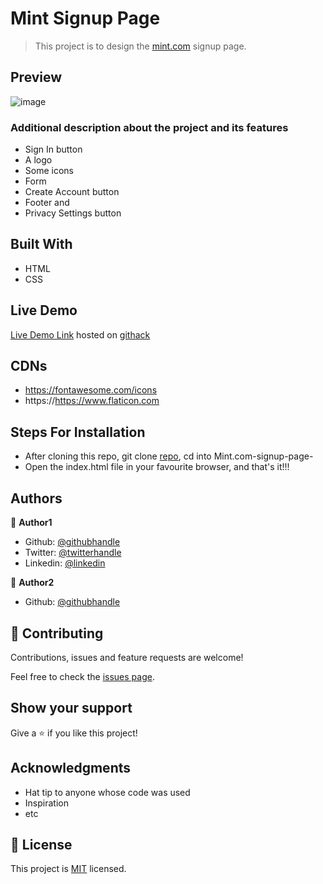 # Mint Signup Page

> This project is to design the [mint.com](https://accounts.intuit.com/signup.html) signup page.

## Preview
![image](https://user-images.githubusercontent.com/52098394/75374382-3ea15a80-58dd-11ea-99c0-64a9c1543c6d.png)

### Additional description about the project and its features
- Sign In button
- A logo
- Some icons
- Form
- Create Account button
- Footer and
- Privacy Settings button

## Built With

- HTML
- CSS

## Live Demo

[Live Demo Link](https://rawcdn.githack.com/jamezjaz/Mint.com-signup-page-/3b5cfcca0ee341744b04ba639e204c737c1a761d/index.html) hosted on [githack](https://raw.githack.com)


## CDNs
- https://fontawesome.com/icons
- https://https://www.flaticon.com

## Steps For Installation
- After cloning this repo, git clone [repo](https://github.com/jamezjaz/Mint.com-signup-page-/tree/ft-mint-page), cd into Mint.com-signup-page-
- Open the index.html file in your favourite browser, and that's it!!!


## Authors

👤 **Author1**

- Github: [@githubhandle](https://github.com/jamezjaz)
- Twitter: [@twitterhandle](https://twitter.com/jamezjaz90)
- Linkedin: [@linkedin](https://linkedin.com/in/james-odufu-ba2a4a125)

👤 **Author2**

- Github: [@githubhandle](https://github.com/jmagero)

## 🤝 Contributing

Contributions, issues and feature requests are welcome!

Feel free to check the [issues page](issues/).

## Show your support

Give a ⭐️ if you like this project!

## Acknowledgments

- Hat tip to anyone whose code was used
- Inspiration
- etc

## 📝 License

This project is [MIT](lic.url) licensed.
